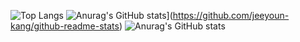  

![Top Langs](https://github-readme-stats.vercel.app/api/top-langs/?username=jeeyoun-kang&layout=compact&theme=outrun)
![Anurag's GitHub stats](https://github-readme-stats.vercel.app/api?username=jeeyoun-kang)](https://github.com/jeeyoun-kang/github-readme-stats)
![Anurag's GitHub stats](https://github-readme-stats.vercel.app/api?username=jeeyoun-kang&show_icons=true&theme=radical)
